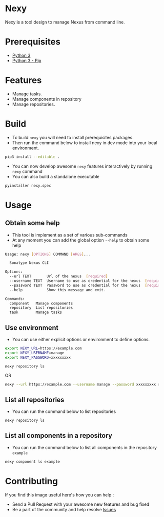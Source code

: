 # Nexy
Nexy is a tool design to manage Nexus from command line.

# Prerequisites
* [Python 3](https://docs.python.org/3/)
* [Python 3 - Pip](https://pypi.org/project/pip/)

# Features
* Manage tasks.
* Manage components in repository
* Manage repositories.

# Build
* To build `nexy` you will need to install prerequisites packages.
* Then run the command below to install nexy in dev mode into your local environment.

```bash
pip3 install --editable .
```

* You can now develop awesome `nexy` features interactively by running `nexy` command
* You can also build a standalone executable
```bash
pyinstaller nexy.spec
```

# Usage

## Obtain some help
* This tool is implement as a set of various sub-commands
* At any moment you can add the global option `--help` to obtain some help

```bash
Usage: nexy [OPTIONS] COMMAND [ARGS]...

  Sonatype Nexus CLI

Options:
  --url TEXT       Url of the nexus  [required]
  --username TEXT  Username to use as credential for the nexus  [required]
  --password TEXT  Password to use as credential for the nexus  [required]
  --help           Show this message and exit.

Commands:
  component   Manage components
  repository  List repositories
  task        Manage tasks
```

## Use environment
* You can use either explicit options or environment to define options.
```bash
export NEXY_URL=https://example.com
export NEXY_USERNAME=manage
export NEXY_PASSWORD=xxxxxxxxx

nexy repository ls
```
OR
```bash
nexy --url https://example.com --username manage --password xxxxxxxxx repository ls
```

## List all repositories
* You can run the command below to list repositories

```bash
nexy repository ls
```

## List all components in a repository
* You can run the command below to list all components in the repository `example`

```bash
nexy component ls example
```

# Contributing
If you find this image useful here's how you can help :

* Send a Pull Request with your awesome new features and bug fixed
* Be a part of the community and help resolve [Issues](https://github.com/amannocci/nexy/issues)
